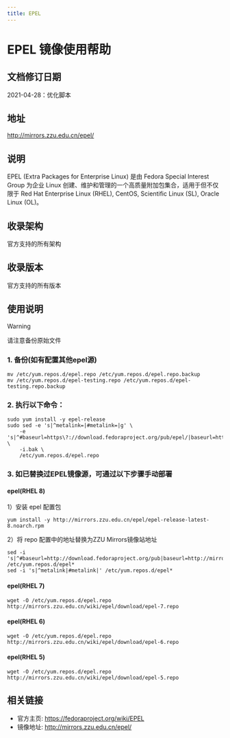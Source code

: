 ```yaml
---
title: EPEL
---
```

<!-- ex_nolevel -->
# EPEL 镜像使用帮助

## 文档修订日期

2021-04-28：优化脚本

## 地址

http://mirrors.zzu.edu.cn/epel/

## 说明

EPEL (Extra Packages for Enterprise Linux) 是由 Fedora Special Interest Group 为企业 Linux 创建、维护和管理的一个高质量附加包集合，适用于但不仅限于 Red Hat Enterprise Linux (RHEL), CentOS, Scientific Linux (SL), Oracle Linux (OL)。

## 收录架构

官方支持的所有架构

## 收录版本

官方支持的所有版本

## 使用说明

> [!WARNING]
> 请注意备份原始文件


### 1. 备份(如有配置其他epel源)

```shell
mv /etc/yum.repos.d/epel.repo /etc/yum.repos.d/epel.repo.backup
mv /etc/yum.repos.d/epel-testing.repo /etc/yum.repos.d/epel-testing.repo.backup
```

### 2. 执行以下命令：

```shell
sudo yum install -y epel-release
sudo sed -e 's|^metalink=|#metalink=|g' \
	-e 's|^#baseurl=https\?://download.fedoraproject.org/pub/epel/|baseurl=http://mirrors.zzu.edu.cn/epel/|g' \
	-i.bak \
	/etc/yum.repos.d/epel.repo
```

### 3. 如已替换过EPEL镜像源，可通过以下步骤手动部署

#### **epel(RHEL 8)**

1）安装 epel 配置包

```shell
yum install -y http://mirrors.zzu.edu.cn/epel/epel-release-latest-8.noarch.rpm
```

2）将 repo 配置中的地址替换为ZZU Mirrors镜像站地址

```shell
sed -i 's|^#baseurl=http://download.fedoraproject.org/pub|baseurl=http://mirrors.zzu.edu.cn|' /etc/yum.repos.d/epel*
sed -i 's|^metalink|#metalink|' /etc/yum.repos.d/epel*
```

#### **epel(RHEL 7)**

```shell
wget -O /etc/yum.repos.d/epel.repo http://mirrors.zzu.edu.cn/wiki/epel/download/epel-7.repo
```

#### **epel(RHEL 6)**

```shell
wget -O /etc/yum.repos.d/epel.repo http://mirrors.zzu.edu.cn/wiki/epel/download/epel-6.repo
```

#### **epel(RHEL 5)**

```shell
wget -O /etc/yum.repos.d/epel.repo http://mirrors.zzu.edu.cn/wiki/epel/download/epel-5.repo
```

## 相关链接

- 官方主页: https://fedoraproject.org/wiki/EPEL
- 镜像地址: http://mirrors.zzu.edu.cn/epel/
